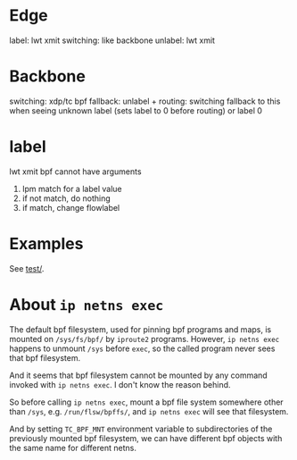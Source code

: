 # Edge

label: lwt xmit
switching: like backbone
unlabel: lwt xmit

# Backbone

switching: xdp/tc bpf
fallback: unlabel + routing: switching fallback to this when seeing unknown label (sets label to 0 before routing) or label 0

# label

lwt xmit bpf cannot have arguments

1. lpm match for a label value
2. if not match, do nothing
3. if match, change flowlabel


# Examples

See [test/]().

# About `ip netns exec`

The default bpf filesystem, used for pinning bpf programs and maps, is mounted
on `/sys/fs/bpf/` by `iproute2` programs. However, `ip netns exec` happens to
unmount `/sys` before `exec`, so the called program never sees that bpf
filesystem.

And it seems that bpf filesystem cannot be mounted by any command invoked with
`ip netns exec`. I don't know the reason behind.

So before calling `ip netns exec`, mount a bpf file system somewhere other than
`/sys`, e.g. `/run/flsw/bpffs/`, and `ip netns exec` will see that filesystem.

And by setting `TC_BPF_MNT` environment variable to subdirectories of the
previously mounted bpf filesystem, we can have different bpf objects with the
same name for different netns.
